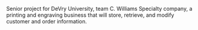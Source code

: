 Senior project for DeVry University, team C. Williams Specialty company, a printing and engraving business that will store, retrieve, and modify customer and order information.